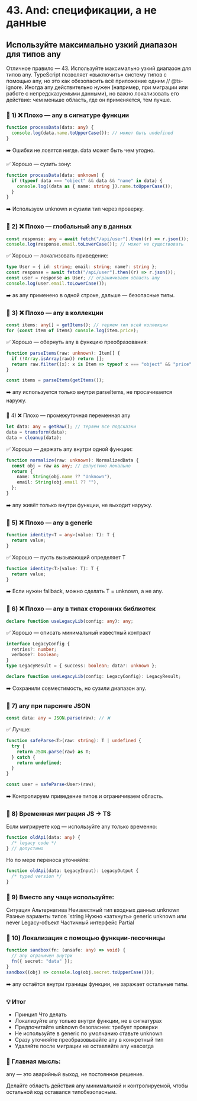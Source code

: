 # 43. And: спецификации, а не данные

## Используйте максимально узкий диапазон для типов any

Отличное правило — 43. Используйте максимально узкий диапазон для типов any.
TypeScript позволяет «выключить» систему типов с помощью any, но это как обезопасить всё приложение одним // @ts-ignore. Иногда any действительно нужен (например, при миграции или работе с непредсказуемыми данными),
но важно локализовать его действие: чем меньше область, где он применяется, тем лучше.

### 🔹 1) ❌ Плохо — any в сигнатуре функции

```ts
function processData(data: any) {
  console.log(data.name.toUpperCase()); // может быть undefined
}
```

➡️ Ошибки не ловятся нигде. data может быть чем угодно.

✅ Хорошо — сузить зону:

```ts
function processData(data: unknown) {
  if (typeof data === "object" && data && "name" in data) {
    console.log((data as { name: string }).name.toUpperCase());
  }
}
```

➡️ Используем unknown и сузили тип через проверку.

### 🔹 2) ❌ Плохо — глобальный any в данных

```ts
const response: any = await fetch("/api/user").then((r) => r.json());
console.log(response.email.toLowerCase()); // может не существовать
```

✅ Хорошо — локализовать приведение:

```ts
type User = { id: string; email: string; name?: string };
const response = await fetch("/api/user").then((r) => r.json());
const user = response as User; // ограничиваем область any
console.log(user.email.toLowerCase());
```

➡️ as any применено в одной строке, дальше — безопасные типы.

### 🔹 3) ❌ Плохо — any в коллекции

```ts
const items: any[] = getItems(); // теряем тип всей коллекции
for (const item of items) console.log(item.price);
```

✅ Хорошо — обернуть any в функцию преобразования:

```ts
function parseItems(raw: unknown): Item[] {
  if (!Array.isArray(raw)) return [];
  return raw.filter((x): x is Item => typeof x === "object" && "price" in x);
}
```

```ts
const items = parseItems(getItems());
```

➡️ any используется только внутри parseItems, не просачивается наружу.

###

🔹 4) ❌ Плохо — промежуточная переменная any

```ts
let data: any = getRaw(); // теряем все подсказки
data = transform(data);
data = cleanup(data);
```

✅ Хорошо — держать any внутри одной функции:

```ts
function normalize(raw: unknown): NormalizedData {
  const obj = raw as any; // допустимо локально
  return {
    name: String(obj.name ?? "Unknown"),
    email: String(obj.email ?? ""),
  };
}
```

➡️ any живёт только внутри функции, не выходит наружу.

### 🔹 5) ❌ Плохо — any в generic

```ts
function identity<T = any>(value: T): T {
  return value;
}
```

✅ Хорошо — пусть вызывающий определяет T

```ts
function identity<T>(value: T): T {
  return value;
}
```

➡️ Если нужен fallback, можно сделать T = unknown, а не any.

### 🔹 6) ❌ Плохо — any в типах сторонних библиотек

```ts
declare function useLegacyLib(config: any): any;
```

✅ Хорошо — описать минимальный известный контракт

```ts
interface LegacyConfig {
  retries?: number;
  verbose?: boolean;
}
type LegacyResult = { success: boolean; data?: unknown };

declare function useLegacyLib(config: LegacyConfig): LegacyResult;
```

➡️ Сохранили совместимость, но сузили диапазон any.

### 🔹 7) any при парсинге JSON

```ts
const data: any = JSON.parse(raw); // ❌
```

✅ Лучше:

```ts
function safeParse<T>(raw: string): T | undefined {
  try {
    return JSON.parse(raw) as T;
  } catch {
    return undefined;
  }
}
```

```ts
const user = safeParse<User>(raw);
```

➡️ Контролируем приведение типов и ограничиваем область.

### 🔹 8) Временная миграция JS → TS

Если мигрируете код — используйте any только временно:

```ts
function oldApi(data: any) {
  /* legacy code */
} // допустимо
```

Но по мере переноса уточняйте:

```ts
function oldApi(data: LegacyInput): LegacyOutput {
  /* typed version */
}
```

### 🔹 9) Вместо any чаще используйте:

Ситуация Альтернатива
Неизвестный тип входных данных unknown
Разные варианты типов `string
Нужно «заткнуть» generic unknown или never
Legacy-объект Частичный интерфейс Partial<T>

### 🔹 10) Локализация с помощью функции-песочницы

```ts
function sandbox(fn: (unsafe: any) => void) {
  // any ограничен внутри
  fn({ secret: "data" });
}
sandbox((obj) => console.log(obj.secret.toUpperCase()));
```

➡️ any остаётся внутри границы функции, не заражает остальные типы.

### 💡 Итог

- Принцип Что делать
- Локализуйте any только внутри функции, не в сигнатурах
- Предпочитайте unknown безопаснее: требует проверки
- Не используйте в generic по умолчанию ставьте unknown
- Сразу уточняйте преобразовывайте any в конкретный тип
- Удаляйте после миграции не оставляйте any навсегда

### 🧩 Главная мысль:

any — это аварийный выход, не постоянное решение.

Делайте область действия any минимальной и контролируемой, чтобы остальной код оставался типобезопасным.
